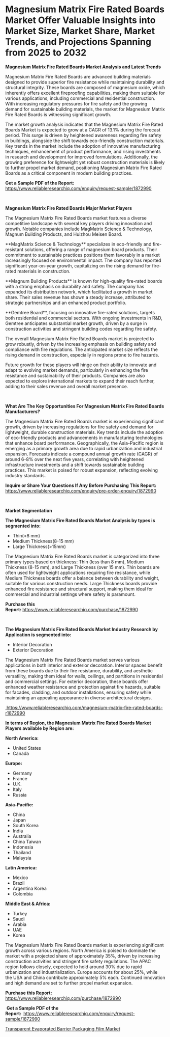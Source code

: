<p><h1>Magnesium Matrix Fire Rated Boards Market Offer Valuable Insights into Market Size, Market Share, Market Trends, and Projections Spanning from 2025 to 2032</h1></p><p><strong>Magnesium Matrix Fire Rated Boards Market Analysis and Latest Trends</strong></p>
<p><p>Magnesium Matrix Fire Rated Boards are advanced building materials designed to provide superior fire resistance while maintaining durability and structural integrity. These boards are composed of magnesium oxide, which inherently offers excellent fireproofing capabilities, making them suitable for various applications, including commercial and residential construction. With increasing regulatory pressures for fire safety and the growing demand for sustainable building materials, the market for Magnesium Matrix Fire Rated Boards is witnessing significant growth.</p><p>The market growth analysis indicates that the Magnesium Matrix Fire Rated Boards Market is expected to grow at a CAGR of 13.1% during the forecast period. This surge is driven by heightened awareness regarding fire safety in buildings, alongside the shift towards eco-friendly construction materials. Key trends in the market include the adoption of innovative manufacturing techniques, enhancement of product performance, and rising investments in research and development for improved formulations. Additionally, the growing preference for lightweight yet robust construction materials is likely to further propel market demand, positioning Magnesium Matrix Fire Rated Boards as a critical component in modern building practices.</p></p>
<p><strong>Get a Sample PDF of the Report:&nbsp;</strong> <a href="https://www.reliableresearchiq.com/enquiry/request-sample/1872990?utm_campaign=2188&utm_medium=2&utm_source=Github&utm_content=ia&utm_term=04022025&utm_id=magnesium-matrix-fire-rated-boards">https://www.reliableresearchiq.com/enquiry/request-sample/1872990</a></p>
<p>&nbsp;</p>
<p><strong>Magnesium Matrix Fire Rated Boards Major Market Players</strong></p>
<p><p>The Magnesium Matrix Fire Rated Boards market features a diverse competitive landscape with several key players driving innovation and growth. Notable companies include MagMatrix Science & Technology, Magnum Building Products, and Huizhou Meisen Board.</p><p>**MagMatrix Science & Technology** specializes in eco-friendly and fire-resistant solutions, offering a range of magnesium board products. Their commitment to sustainable practices positions them favorably in a market increasingly focused on environmental impact. The company has reported significant year-on-year growth, capitalizing on the rising demand for fire-rated materials in construction.</p><p>**Magnum Building Products** is known for high-quality fire-rated boards with a strong emphasis on durability and safety. The company has expanded its distribution network, which facilitated a growth in market share. Their sales revenue has shown a steady increase, attributed to strategic partnerships and an enhanced product portfolio.</p><p>**Gemtree Board**, focusing on innovative fire-rated solutions, targets both residential and commercial sectors. With ongoing investments in R&D, Gemtree anticipates substantial market growth, driven by a surge in construction activities and stringent building codes regarding fire safety.</p><p>The overall Magnesium Matrix Fire Rated Boards market is projected to grow robustly, driven by the increasing emphasis on building safety and compliance with fire regulations. The anticipated market size reflects the rising demand in construction, especially in regions prone to fire hazards.</p><p>Future growth for these players will hinge on their ability to innovate and adapt to evolving market demands, particularly in enhancing the fire resistance and sustainability of their products. Companies are also expected to explore international markets to expand their reach further, adding to their sales revenue and overall market presence.</p></p>
<p>&nbsp;</p>
<p><strong>What Are The Key Opportunities For Magnesium Matrix Fire Rated Boards Manufacturers?</strong></p>
<p><p>The Magnesium Matrix Fire Rated Boards market is experiencing significant growth, driven by increasing regulations for fire safety and demand for lightweight, durable construction materials. Key trends include the adoption of eco-friendly products and advancements in manufacturing technologies that enhance board performance. Geographically, the Asia-Pacific region is emerging as a primary growth area due to rapid urbanization and industrial expansion. Forecasts indicate a compound annual growth rate (CAGR) of around 6-8% over the next five years, correlating with heightened infrastructure investments and a shift towards sustainable building practices. This market is poised for robust expansion, reflecting evolving industry standards.</p></p>
<p><strong>Inquire or Share Your Questions If Any Before Purchasing This Report:</strong> <a href="https://www.reliableresearchiq.com/enquiry/pre-order-enquiry/1872990?utm_campaign=2188&utm_medium=2&utm_source=Github&utm_content=ia&utm_term=04022025&utm_id=magnesium-matrix-fire-rated-boards">https://www.reliableresearchiq.com/enquiry/pre-order-enquiry/1872990</a></p>
<p>&nbsp;</p>
<p><strong>Market Segmentation</strong></p>
<p><strong>The Magnesium Matrix Fire Rated Boards Market Analysis by types is segmented into:</strong></p>
<p><ul><li>Thin(<8 mm)</li><li>Medium Thickness(8-15 mm)</li><li>Large Thickness(>15mm)</li></ul></p>
<p><p>The Magnesium Matrix Fire Rated Boards market is categorized into three primary types based on thickness: Thin (less than 8 mm), Medium Thickness (8-15 mm), and Large Thickness (over 15 mm). Thin boards are often used for lightweight applications requiring fire resistance, while Medium Thickness boards offer a balance between durability and weight, suitable for various construction needs. Large Thickness boards provide enhanced fire resistance and structural support, making them ideal for commercial and industrial settings where safety is paramount.</p></p>
<p><strong>Purchase this Report:&nbsp;</strong><a href="https://www.reliableresearchiq.com/purchase/1872990?utm_campaign=2188&utm_medium=2&utm_source=Github&utm_content=ia&utm_term=04022025&utm_id=magnesium-matrix-fire-rated-boards">https://www.reliableresearchiq.com/purchase/1872990</a></p>
<p>&nbsp;</p>
<p><strong>The Magnesium Matrix Fire Rated Boards Market Industry Research by Application is segmented into:</strong></p>
<p><ul><li>Interior Decoration</li><li>Exterior Decoration</li></ul></p>
<p><p>The Magnesium Matrix Fire Rated Boards market serves various applications in both interior and exterior decoration. Interior spaces benefit from these boards due to their fire resistance, durability, and aesthetic versatility, making them ideal for walls, ceilings, and partitions in residential and commercial settings. For exterior decoration, these boards offer enhanced weather resistance and protection against fire hazards, suitable for facades, cladding, and outdoor installations, ensuring safety while maintaining an appealing appearance in diverse architectural designs.</p></p>
<p><a href="https://www.reliableresearchiq.com/magnesium-matrix-fire-rated-boards-r1872990?utm_campaign=2188&utm_medium=2&utm_source=Github&utm_content=ia&utm_term=04022025&utm_id=magnesium-matrix-fire-rated-boards">&nbsp;https://www.reliableresearchiq.com/magnesium-matrix-fire-rated-boards-r1872990</a></p>
<p><strong>In terms of Region, the Magnesium Matrix Fire Rated Boards Market Players available by Region are:</strong></p>
<p>
    <p> <strong> North America: </strong>
        <ul>
            <li>United States</li>
            <li>Canada</li>
        </ul>
        </p> 
    <p> <strong> Europe: </strong>
        <ul>
            <li>Germany</li>
            <li>France</li>
            <li>U.K.</li>
            <li>Italy</li>
            <li>Russia</li>
        </ul>
        </p> 
    <p> <strong> Asia-Pacific: </strong>
        <ul>
            <li>China</li>
            <li>Japan</li>
            <li>South Korea</li>
            <li>India</li>
            <li>Australia</li>
            <li>China Taiwan</li>
            <li>Indonesia</li>
            <li>Thailand</li>
            <li>Malaysia</li>
        </ul>
        </p> 
    <p> <strong> Latin America: </strong>
        <ul>
            <li>Mexico</li>
            <li>Brazil</li>
            <li>Argentina Korea</li>
            <li>Colombia</li>
        </ul>
        </p> 
    <p> <strong> Middle East & Africa: </strong>
        <ul>
            <li>Turkey</li>
            <li>Saudi</li>
            <li>Arabia</li>
            <li>UAE</li>
            <li>Korea</li>
        </ul>
    </p>
    </p>
<p><p>The Magnesium Matrix Fire Rated Boards market is experiencing significant growth across various regions. North America is poised to dominate the market with a projected share of approximately 35%, driven by increasing construction activities and stringent fire safety regulations. The APAC region follows closely, expected to hold around 30% due to rapid urbanization and industrialization. Europe accounts for about 25%, while the USA and China contribute approximately 5% each. Continued innovation and high demand are set to further propel market expansion.</p></p>
<p><strong>Purchase this Report: </strong><a href="https://www.reliableresearchiq.com/purchase/1872990?utm_campaign=2188&utm_medium=2&utm_source=Github&utm_content=ia&utm_term=04022025&utm_id=magnesium-matrix-fire-rated-boards">https://www.reliableresearchiq.com/purchase/1872990</a></p>
<p>&nbsp;<strong>Get a Sample PDF of the Report:&nbsp;&nbsp;</strong><a href="https://www.reliableresearchiq.com/enquiry/request-sample/1872990?utm_campaign=2188&utm_medium=2&utm_source=Github&utm_content=ia&utm_term=04022025&utm_id=magnesium-matrix-fire-rated-boards">https://www.reliableresearchiq.com/enquiry/request-sample/1872990</a></p>
<p><strong></strong></p>
<p><p><a href="https://github.com/FosterFahey91/Market-Research-Report-List-1/blob/main/transparent-evaporated-barrier-packaging-film-market.md?utm_campaign=2188&utm_medium=2&utm_source=Github&utm_content=ia&utm_term=04022025&utm_id=magnesium-matrix-fire-rated-boards">Transparent Evaporated Barrier Packaging Film Market</a></p></p>